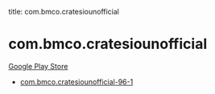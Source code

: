 title: com.bmco.cratesiounofficial
# com.bmco.cratesiounofficial


[Google Play Store](https://play.google.com/store/apps/details?id=com.bmco.cratesiounofficial)


* [com.bmco.cratesiounofficial-96-1](./com.bmco.cratesiounofficial-96-1/)